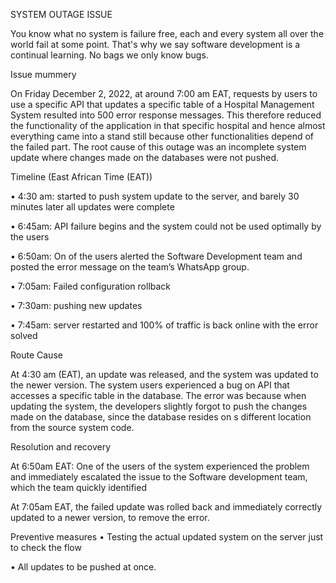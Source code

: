 SYSTEM OUTAGE ISSUE

You know what no system is failure free, each and every system all over the world fail at some point. That's why we say software development is a continual learning. 
No bags we only know bugs.

Issue mummery

On Friday December 2, 2022, at around 7:00 am EAT, requests by users to use a specific API that updates a specific table of a Hospital Management System resulted into 500 error response messages. This therefore reduced the functionality of the application in that specific hospital and hence almost everything came into a stand still because other functionalities depend of the failed part. The root cause of this outage was an incomplete system update where changes made on the databases were not pushed.

Timeline (East African Time (EAT))

•	4:30 am: started to push system update to the server, and barely 30 minutes later all updates were complete

•	6:45am: API failure begins and the system could not be used optimally by the users

•	6:50am: On of the users alerted the Software Development team and posted the error message on the team’s WhatsApp group.

•	7:05am: Failed configuration rollback

•	7:30am: pushing new updates

•	7:45am: server restarted and 100% of traffic is back online with the error solved 

Route Cause

At 4:30 am (EAT), an update was released, and the system was updated to the newer version. The system users experienced a bug on API that accesses a specific table in the database. The error was because when updating the system, the developers slightly forgot to push the changes made on the database, since the database resides on s different location from the source system code.

Resolution and recovery

At 6:50am EAT: One of the users of the system experienced the problem and immediately escalated the issue to the Software development team, which the team quickly identified

At 7:05am EAT, the failed update was rolled back and immediately correctly updated to a newer version, to remove the error.

Preventive measures
•	Testing the actual updated system on the server just to check the flow

•	All updates to be pushed at once.
